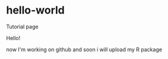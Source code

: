 # hello-world
Tutorial page

Hello! 

now I'm working on github and soon i will upload my R package
